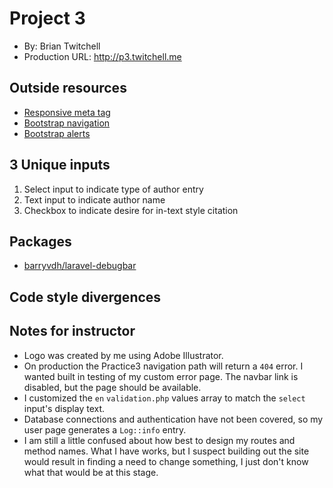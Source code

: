 # Project 3
+ By: Brian Twitchell
+ Production URL: <http://p3.twitchell.me>

## Outside resources
* [Responsive meta tag](https://getbootstrap.com/docs/4.3/getting-started/introduction/)
* [Bootstrap navigation](https://getbootstrap.com/docs/4.3/components/navbar/)
* [Bootstrap alerts](https://getbootstrap.com/docs/4.3/components/alerts/)

## 3 Unique inputs
1. Select input to indicate type of author entry
2. Text input to indicate author name
3. Checkbox to indicate desire for in-text style citation

## Packages
* [barryvdh/laravel-debugbar](https://github.com/barryvdh/laravel-debugbar)

## Code style divergences

## Notes for instructor
* Logo was created by me using Adobe Illustrator.
* On production the Practice3 navigation path will return a `404` error. I wanted built in testing of my custom error page. The navbar link is disabled, but the page should be available.
* I customized the `en` `validation.php` values array to match the `select` input's display text.
* Database connections and authentication have not been covered, so my user page generates a `Log::info` entry.
* I am still a little confused about how best to design my routes and method names. What I have works, but I suspect building out the site would result in finding a need to change something, I just don't know what that would be at this stage.